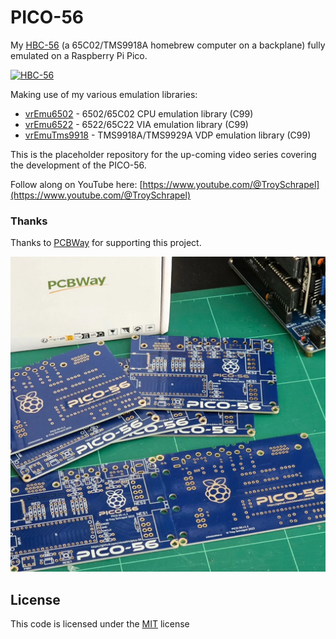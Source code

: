 # PICO-56
My [HBC-56](https://github.com/visrealm/hbc-56) (a 65C02/TMS9918A homebrew computer on a backplane) fully emulated on a Raspberry Pi Pico.

<p align="left"><a href="https://github.com/visrealm/hbc-56"><img src="img/thumb.png" alt="HBC-56" width="720px"></a></p>

Making use of my various emulation libraries:

* [vrEmu6502](https://github.com/visrealm/vrEmu6502) - 6502/65C02 CPU emulation library (C99)
* [vrEmu6522](https://github.com/visrealm/vrEmu6522) - 6522/65C22 VIA emulation library (C99)
* [vrEmuTms9918](https://github.com/visrealm/vrEmuTms9918) - TMS9918A/TMS9929A VDP emulation library (C99)

This is the placeholder repository for the up-coming video series covering the development of the PICO-56.

Follow along on YouTube here: [https://www.youtube.com/@TroySchrapel](https://www.youtube.com/@TroySchrapel)

### Thanks

Thanks to [PCBWay](https://pcbway.com/g/186WQ9) for supporting this project.

<p align="left"><a href=https://pcbway.com/g/186WQ9"><img src="img/pcb02.jpg" alt="PICO-56" width="720px"></a></p>

## License
This code is licensed under the [MIT](https://opensource.org/licenses/MIT "MIT") license
